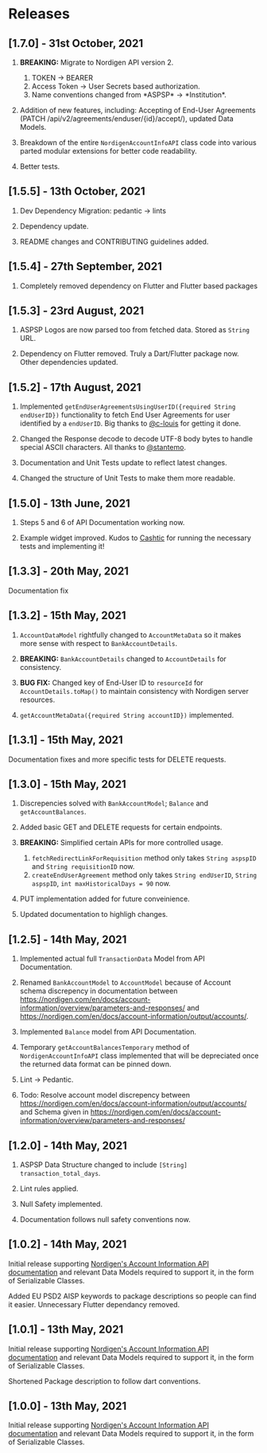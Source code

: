 # Releases

## [1.7.0] - 31st October, 2021

1. **BREAKING:** Migrate to Nordigen API version 2.
   1. TOKEN -> BEARER
   2. Access Token -> User Secrets based authorization.
   3. Name conventions changed from \*ASPSP\* -> \*Institution\*.

2. Addition of new features, including: Accepting of End-User Agreements (PATCH /api/v2/agreements/enduser/{id}/accept/), updated Data Models.

3. Breakdown of the entire `NordigenAccountInfoAPI` class code into various parted modular extensions for better code readability.

4. Better tests.

## [1.5.5] - 13th October, 2021

1. Dev Dependency Migration: pedantic -> lints

2. Dependency update.

3. README changes and CONTRIBUTING guidelines added.

## [1.5.4] - 27th September, 2021

1. Completely removed dependency on Flutter and Flutter based packages

## [1.5.3] - 23rd August, 2021

1. ASPSP Logos are now parsed too from fetched data. Stored as `String` URL.

2. Dependency on Flutter removed. Truly a Dart/Flutter package now. Other dependencies updated.

## [1.5.2] - 17th August, 2021

1. Implemented `getEndUserAgreementsUsingUserID({required String endUserID})` functionality to fetch End User Agreements for user identified by a `endUserID`. Big thanks to [@c-louis](https://github.com/c-louis) for getting it done.

2. Changed the Response decode to decode UTF-8 body bytes to handle special ASCII characters. All thanks to [@stantemo](https://github.com/stantemo).

3. Documentation and Unit Tests update to reflect latest changes.

4. Changed the structure of Unit Tests to make them more readable.

## [1.5.0] - 13th June, 2021

1. Steps 5 and 6 of API Documentation working now.

2. Example widget improved.
Kudos to [Cashtic](https://cashtic.com) for running the necessary tests and implementing it!

## [1.3.3] - 20th May, 2021

Documentation fix

## [1.3.2] - 15th May, 2021

1. `AccountDataModel` rightfully changed to `AccountMetaData` so it makes more sense with respect to `BankAccountDetails`.

2. **BREAKING:** `BankAccountDetails` changed to `AccountDetails` for consistency.

3. **BUG FIX:** Changed key of End-User ID to `resourceId` for `AccountDetails.toMap()` to maintain consistency with Nordigen server resources.

4. `getAccountMetaData({required String accountID})` implemented.

## [1.3.1] - 15th May, 2021

Documentation fixes and more specific tests for DELETE requests.

## [1.3.0] - 15th May, 2021

1. Discrepencies solved with `BankAccountModel`; `Balance` and `getAccountBalances`.

2. Added basic GET and DELETE requests for certain endpoints.

3. **BREAKING:** Simplified certain APIs for more controlled usage.
   1. `fetchRedirectLinkForRequisition` method only takes `String aspspID` and `String requisitionID` now.
   2. `createEndUserAgreement` method only takes `String endUserID`,  `String aspspID`, `int maxHistoricalDays = 90` now.

4. PUT implementation added for future conveinience.

5. Updated documentation to highligh changes.

## [1.2.5] - 14th May, 2021

1. Implemented actual full `TransactionData` Model from API Documentation.

2. Renamed `BankAccountModel` to `AccountModel` because of Account schema discrepency in documentation between <https://nordigen.com/en/docs/account-information/overview/parameters-and-responses/> and <https://nordigen.com/en/docs/account-information/output/accounts/>.
3. Implemented `Balance` model from API Documentation.

4. Temporary `getAccountBalancesTemporary` method of `NordigenAccountInfoAPI` class implemented that will be depreciated once the returned data format can be pinned down.

5. Lint -> Pedantic.

6. Todo: Resolve account model discrepency between <https://nordigen.com/en/docs/account-information/output/accounts/> and Schema given in <https://nordigen.com/en/docs/account-information/overview/parameters-and-responses/>

## [1.2.0] - 14th May, 2021

1. ASPSP Data Structure changed to include  `[String] transaction_total_days`.

2. Lint rules applied.

3. Null Safety implemented.

4. Documentation follows null safety conventions now.

## [1.0.2] - 14th May, 2021

Initial release supporting [Nordigen's Account Information API documentation](https://nordigen.com/en/account_information_documenation/integration/quickstart_guide/) and relevant Data Models required to support it, in the form of Serializable Classes.

Added EU PSD2 AISP keywords to package descriptions so people can find it easier. Unnecessary Flutter dependancy removed.

## [1.0.1] - 13th May, 2021

Initial release supporting [Nordigen's Account Information API documentation](https://nordigen.com/en/account_information_documenation/integration/quickstart_guide/) and relevant Data Models required to support it, in the form of Serializable Classes.

Shortened Package description to follow dart conventions.

## [1.0.0] - 13th May, 2021

Initial release supporting [Nordigen's Account Information API documentation](https://nordigen.com/en/account_information_documenation/integration/quickstart_guide/) and relevant Data Models required to support it, in the form of Serializable Classes.
